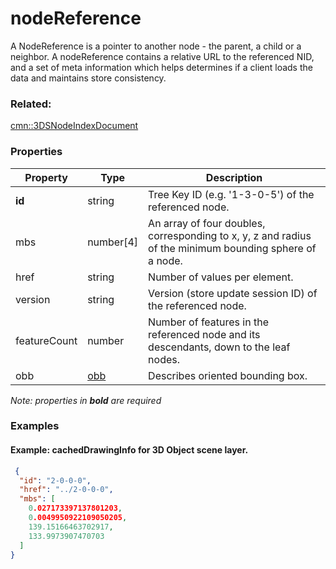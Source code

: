 # nodeReference

A NodeReference is a pointer to another node - the parent, a child or a neighbor. A nodeReference contains a relative URL to the referenced NID, and a set of meta information which helps determines if a client loads the data and maintains store consistency.

### Related:

[cmn::3DSNodeIndexDocument](3DSNodeIndexDocument.cmn.md)
### Properties

| Property | Type | Description |
| --- | --- | --- |
| **id** | string | Tree Key ID (e.g. '1-3-0-5') of the referenced node. |
| mbs | number[4] | An array of four doubles, corresponding to x, y, z and radius of the minimum bounding sphere of a node. |
| href | string | Number of values per element. |
| version | string | Version (store update session ID) of the referenced node. |
| featureCount | number | Number of features in the referenced node and its descendants, down to the leaf nodes. |
| obb | [obb](obb.cmn.md) | Describes oriented bounding box. |

*Note: properties in **bold** are required*

### Examples 

#### Example: cachedDrawingInfo for 3D Object scene layer. 

```json
 {
  "id": "2-0-0-0",
  "href": "../2-0-0-0",
  "mbs": [
    0.027173397137801203,
    0.0049950922109050205,
    139.15166463702917,
    133.9973907470703
  ]
} 
```

